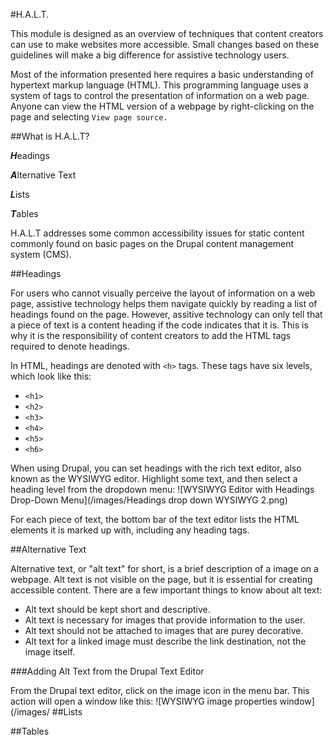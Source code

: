 #H.A.L.T.

This module is designed as an overview of techniques that content creators can use to make websites more accessible.
Small changes based on these guidelines will make a big difference for assistive technology users. 

Most of the information presented here requires a basic understanding of hypertext markup language (HTML). This programming language
uses a system of tags to control the presentation of information on a web page. Anyone can view the HTML version of a webpage by
right-clicking on the page and selecting `View page source.`

##What is H.A.L.T?

***H***eadings

***A***lternative Text

***L***ists

***T***ables

H.A.L.T addresses some common accessibility issues for static content commonly found on basic pages on the Drupal content management
system (CMS). 

##Headings

For users who cannot visually perceive the layout of information on a web page, assistive technology helps them navigate quickly by reading a list of headings found on the page. However, assitive technology can only tell that a piece of text is a content heading if the code indicates that it is. This is why it is the responsibility of content creators to add the HTML tags required to denote headings. 

In HTML, headings are denoted with `<h>` tags. These tags have six levels, which look like this: 
* `<h1>`
* `<h2>`
* `<h3>`
* `<h4>`
* `<h5>`
* `<h6>`

When using Drupal, you can set headings with the rich text editor, also known as the WYSIWYG editor. Highlight some text, and then select a heading level from the dropdown menu:
![WYSIWYG Editor with Headings Drop-Down Menu](/images/Headings drop down WYSIWYG 2.png)

For each piece of text, the bottom bar of the text editor lists the HTML elements it is marked up with, including any heading tags.

##Alternative Text

Alternative text, or "alt text" for short, is a brief description of a image on a webpage. Alt text is not visible on the page, but it is essential for creating accessible content. There are a few important things to know about alt text:
* Alt text should be kept short and descriptive.
* Alt text is necessary for images that provide information to the user. 
* Alt text should not be attached to images that are purey decorative. 
* Alt text for a linked image must describe the link destination, not the image itself. 

###Adding Alt Text from the Drupal Text Editor

From the Drupal text editor, click on the image icon in the menu bar. This action will open a window like this: 
![WYSIWYG image properties window](/images/
##Lists

##Tables
